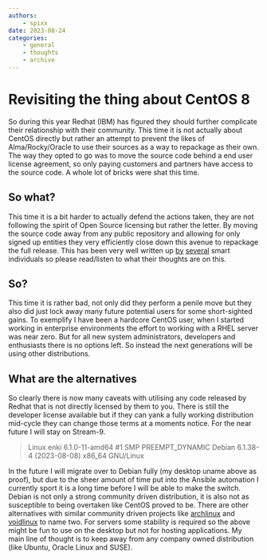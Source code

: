 ```yaml
---
authors:
    - spixx
date: 2023-08-24
categories:
    - general
    - thoughts
    - archive
---
```


# Revisiting the thing about CentOS 8 #
So during this year Redhat (IBM) has figured they should further complicate 
their relationship with their community. This time it is not actually about 
CentOS directly but rather an attempt to prevent the likes of Alma/Rocky/Oracle
to use their sources as a way to repackage as their own. The way they opted to 
go was to move the source code behind a end user license agreement, so only 
paying customers and partners have access to the source code. A whole lot of 
bricks were shat this time.

<!-- more -->

## So what? ##
This time it is a bit harder to actually defend the actions taken, they are not
following the spirit of Open Source licensing but rather the letter. By moving 
the source code away from any public repository and allowing for only signed up
entities they very efficiently close down this avenue to repackage the full
release. This has been very well written up [by](https://www.jeffgeerling.com/blog/2023/im-done-red-hat-enterprise-linux) 
[several](https://latenightlinux.com/late-night-linux-episode-236/) smart 
individuals so please read/listen to what their thoughts are on this.

## So? ##
This time it is rather bad, not only did they perform a penile move but they
also did just lock away many future potential users for some short-sighted 
gains. To exemplify I have been a hardcore CentOS user, when I started working
in enterprise environments the effort to working with a RHEL server was near
zero. But for all new system administrators, developers and enthusiasts there 
is no options left. So instead the next generations will be using other 
distributions.

## What are the alternatives ##
So clearly there is now many caveats with utilising any code released by Redhat
that is not directly licensed by them to you. There is still the developer 
license available but if they can yank a fully working distribution mid-cycle 
they can change those terms at a moments notice. For the near future I will stay 
on Stream-9.

> Linux enki 6.1.0-11-amd64 #1 SMP PREEMPT_DYNAMIC Debian 6.1.38-4 (2023-08-08) x86_64 GNU/Linux

In the future I will migrate over to Debian fully (my desktop uname above as 
proof), but due to the sheer amount of time put into the Ansible automation I 
currently sport it is a long time before I will be able to make the switch.
Debian is not only a strong community driven distribution, it is also not as
susceptible to being overtaken like CentOS proved to be. There are other 
alternatives with similar community driven projects like [archlinux](https://archlinux.org/)
and [voidlinux](https://voidlinux.org/) to name two. For servers some 
stability is required so the above might be fun to use on the desktop but not 
for hosting applications. My main line of thought is to keep away from any 
company owned distribution (like Ubuntu, Oracle Linux and SUSE).
